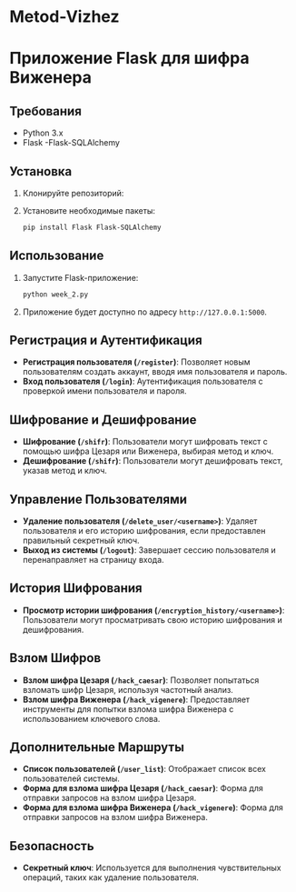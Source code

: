 # Metod-Vizhez

# Приложение Flask для шифра Виженера

## Требования

- Python 3.x
- Flask
-Flask-SQLAlchemy

## Установка

1. Клонируйте репозиторий:


2. Установите необходимые пакеты:

    ```bash
    pip install Flask Flask-SQLAlchemy


## Использование

1. Запустите Flask-приложение:

    ```bash
    python week_2.py

2. Приложение будет доступно по адресу `http://127.0.0.1:5000`.

## Регистрация и Аутентификация
- **Регистрация пользователя (`/register`)**: Позволяет новым пользователям создать аккаунт, вводя имя пользователя и пароль.
- **Вход пользователя (`/login`)**: Аутентификация пользователя с проверкой имени пользователя и пароля.

## Шифрование и Дешифрование
- **Шифрование (`/shifr`)**: Пользователи могут шифровать текст с помощью шифра Цезаря или Виженера, выбирая метод и ключ.
- **Дешифрование (`/shifr`)**: Пользователи могут дешифровать текст, указав метод и ключ.

## Управление Пользователями
- **Удаление пользователя (`/delete_user/<username>`)**: Удаляет пользователя и его историю шифрования, если предоставлен правильный секретный ключ.
- **Выход из системы (`/logout`)**: Завершает сессию пользователя и перенаправляет на страницу входа.

## История Шифрования
- **Просмотр истории шифрования (`/encryption_history/<username>`)**: Пользователи могут просматривать свою историю шифрования и дешифрования.

## Взлом Шифров
- **Взлом шифра Цезаря (`/hack_caesar`)**: Позволяет попытаться взломать шифр Цезаря, используя частотный анализ.
- **Взлом шифра Виженера (`/hack_vigenere`)**: Предоставляет инструменты для попытки взлома шифра Виженера с использованием ключевого слова.

## Дополнительные Маршруты
- **Список пользователей (`/user_list`)**: Отображает список всех пользователей системы.
- **Форма для взлома шифра Цезаря (`/hack_caesar`)**: Форма для отправки запросов на взлом шифра Цезаря.
- **Форма для взлома шифра Виженера (`/hack_vigenere`)**: Форма для отправки запросов на взлом шифра Виженера.

## Безопасность
- **Секретный ключ**: Используется для выполнения чувствительных операций, таких как удаление пользователя.
